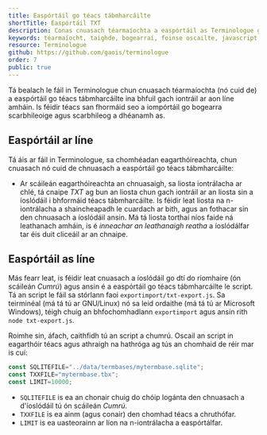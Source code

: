 ```yaml
---
title: Easpórtáil go téacs tábmharcáilte
shortTitle: Easpórtáil TXT
description: Conas cnuasach téarmaíochta a easpórtáil as Terminologue go téacs lom tábmharcáilte
keywords: téarmaíocht, taighde, bogearraí, foinse oscailte, javascript, Node JS, Fiontar & Scoil na Gaeilge, DCU
resource: Terminologue
github: https://github.com/gaois/terminologue
order: 7
public: true
---
```


Tá bealach le fáil in Terminologue chun cnuasach téarmaíochta (nó cuid de) a easpórtáil go téacs tábmharcáilte ina bhfuil gach iontráil ar aon líne amháin. Is féidir téacs san fhormáid seo a iompórtáil go bogearra scarbhileoige agus scarbhileog a dhéanamh as.

## Easpórtáil ar líne

Tá áis ar fáil in Terminologue, sa chomhéadan eagarthóireachta, chun cnuasach nó cuid de chnuasach a easpórtáil go téacs tábmharcáilte:

- Ar scáileán eagarthóireachta an chnuasaigh, sa liosta iontrálacha ar chlé, tá cnaipe *TXT* ag bun an liosta chun gach iontráil ar an liosta sin a íoslódáil i bhformáid téacs tábmharcáilte. Is féidir leat liosta na n-iontrálacha a shaincheapadh le cuardach ar bith, agus an fothacar sin den chnuasach a íoslódáil ansin. Má tá liosta torthaí níos faide ná leathanach amháin, is é *inneachar an leathanaigh reatha* a íoslódálfar tar éis duit cliceáil ar an chnaipe.

## Easpórtáil as líne

Más fearr leat, is féidir leat cnuasach a íoslódáil go dtí do ríomhaire (ón scáileán *Cumrú*) agus ansin é a easpórtáil go téacs tábmharcáilte le script. Tá an script le fáil sa stórlann faoi `exportimport/txt-export.js`. Sa teirminéal (má tá tú ar GNU/Linux) nó sa leid ordaithe (má tá tú ar Microsoft Windows), téigh chuig an bhfochomhadlann `exportimport` agus ansin rith `node txt-export.js`.

Roimhe sin, áfach, caithfidh tú an script a chumrú. Oscail an script in eagarthóir téacs agus athraigh na hathróga ag tús an chomhaid de réir mar is cuí:

```javascript
const SQLITEFILE="../data/termbases/mytermbase.sqlite";
const TXXFILE="mytermbase.tbx";
const LIMIT=10000;
```

- `SQLITEFILE` is ea an chonair chuig do chóip logánta den chnuasach a d'íoslódáil tú ón scáileán *Cumrú*.
- `TXXFILE` is ea ainm (agus conair) den chomhad téacs a chruthófar.
- `LIMIT` is ea uasteorainn ar líon na n-iontrálacha a easpórtálfar.
